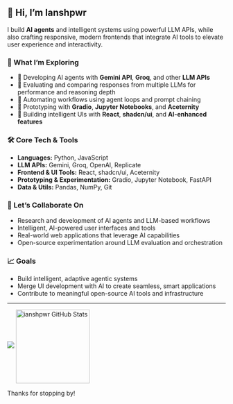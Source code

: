 ## 👋 Hi, I’m Ianshpwr

I build **AI agents** and intelligent systems using powerful LLM APIs, while also crafting responsive, modern frontends that integrate AI tools to elevate user experience and interactivity.

### 🧠 What I’m Exploring

- 🤖 Developing AI agents with **Gemini API**, **Groq**, and other **LLM APIs**
- 🔁 Evaluating and comparing responses from multiple LLMs for performance and reasoning depth
- 🔄 Automating workflows using agent loops and prompt chaining
- 🧪 Prototyping with **Gradio**, **Jupyter Notebooks**, and **Aceternity**
- 🧬 Building intelligent UIs with **React**, **shadcn/ui**, and **AI-enhanced features**

### 🛠️ Core Tech & Tools

- **Languages:** Python, JavaScript  
- **LLM APIs:** Gemini, Groq, OpenAI, Replicate  
- **Frontend & UI Tools:** React, shadcn/ui, Aceternity  
- **Prototyping & Experimentation:** Gradio, Jupyter Notebook, FastAPI  
- **Data & Utils:** Pandas, NumPy, Git  

### 🤝 Let’s Collaborate On

- Research and development of AI agents and LLM-based workflows  
- Intelligent, AI-powered user interfaces and tools  
- Real-world web applications that leverage AI capabilities  
- Open-source experimentation around LLM evaluation and orchestration  

### 📈 Goals

- Build intelligent, adaptive agentic systems  
- Merge UI development with AI to create seamless, smart applications  
- Contribute to meaningful open-source AI tools and infrastructure  

---

<img src="https://github-readme-streak-stats.herokuapp.com/?user=ianshpwr&theme=blue-green&hide_border=false">
<img align="center" height="170" src="https://github-readme-stats.vercel.app/api?username=ianshpwr&theme=tokyonight&hide_border=true&include_all_commits=true&count_private=true" alt="ianshpwr GitHub Stats" />

Thanks for stopping by!

